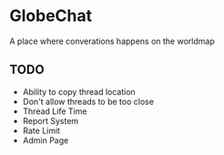 # GlobeChat

A place where converations happens on the worldmap

## TODO

- Ability to copy thread location
- Don't allow threads to be too close
- Thread Life Time
- Report System
- Rate Limit
- Admin Page

